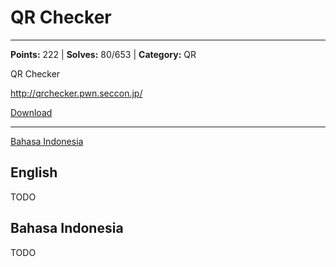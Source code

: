 # QR Checker
---
**Points:** 222 | **Solves:** 80/653 | **Category:** QR

QR Checker

http://qrchecker.pwn.seccon.jp/

[Download](qr.cgi_93bb1a11da93ab2a50e61c7da1e62b34d316bc9b)

---

[Bahasa Indonesia](#bahasa-indonesia)

## English
TODO


## Bahasa Indonesia
TODO
